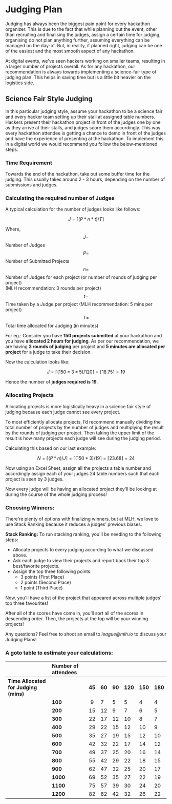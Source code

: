 # Judging Plan

Judging has always been the biggest pain point for every hackathon organizer. This is due to the fact that while planning out the event, other than recruiting and finalising the judges, assign a certain time for judging, organising do not plan anything further, assuming everything can be managed on the day-of. But, in reality, if planned right, judging can be one of the easiest and the most smooth aspect of any hackathon.

At digital events, we've seen hackers working on smaller teams, resulting in a larger number of projects overall. As for any hackathon, our recommendation is always towards implementing a science-fair type of judging plan. This helps in saving time but is a little bit heavier on the logistics side.

## Science Fair Style Judging

In this particular judging style, assume your hackathon to be a science fair and every hacker team setting up their stall at assigned table numbers. Hackers present their hackathon project in front of the judges one by one as they arrive at their stalls, and judges score them accordingly. This way every hackathon attendee is getting a chance to demo in front of the judges and have the experience of presenting at the hackathon. To implement this in a digital world we would recommend you follow the below-mentioned steps.

### Time Requirement

Towards the end of the hackathon, take out some buffer time for the judging. This usually takes around 2 - 3 hours, depending on the number of submissions and judges.

### Calculating the required number of Judges

A typical calculation for the number of judges looks like follows:  
  
 $$J = ⌈(P * n * t )/ T⌉$$   
  
Where,  
 $$J = $$ Number of Judges  
 $$P = $$ Number of Submitted Projects  
 $$n = $$ Number of Judges for each project \(or number of rounds of judging per project\)  
            \(MLH recommendation: 3 rounds per project\)  
 $$t = $$ Time taken by a Judge per project \(MLH recommendation: 5 mins per project\)  
 $$T = $$ Total time allocated for Judging \(in minutes\)  


For eg.: Consider you have **150 projects submitted** at your hackathon and you have **allocated 2 hours for judging**. As per our recommendation, we are having **3 rounds of judging** per project and **5 minutes are allocated per project** for a judge to take their decision.  
  
Now the calculation looks like:  
  
 $$J = ⌈(150 * 3 * 5) / 120⌉ = ⌈18.75⌉ = 19$$   
  
Hence the number of **judges required is 19**.

### Allocating Projects

Allocating projects is more logistically heavy in a science fair style of judging because each judge cannot see every project. 

To most efficiently allocate projects, I’d recommend manually dividing the total number of projects by the number of judges and multiplying the result by the rounds of judging per project. Then taking the upper limit of the result is how many projects each judge will see during the judging period. 

Calculating this based on our last example:

$$N = ⌈(P * n )/ J⌉ = ⌈(150 * 3) / 19⌉ = ⌈23.68⌉=  24$$ 

Now using an Excel Sheet, assign all the projects a table number and accordingly assign each of your judges 24 table numbers such that each project is seen by 3 judges.

Now every judge will be having an allocated project they'll be looking at during the course of the whole judging process!

### Choosing Winners: 

There're plenty of options with finalizing winners, but at MLH, we love to use Stack Ranking because it reduces a judges’ previous biases. 

**Stack Ranking:** To run stacking ranking, you'll be needing to the following steps:

* Allocate projects to every judging according to what we discussed above.
* Ask each judge to view their projects and report back their top 3 best/favorite projects.
* Assign the top three following points:
  * 3 points \(First Place\) 
  * 2 points \(Second Place\)
  * 1 point \(Third Place\)

Now, you'll have a list of the project that appeared across multiple judges' top three favourites!

After all of the scores have come in, you’ll sort all of the scores in descending order. Then, the projects at the top will be your winning projects!

Any questions? Feel free to shoot an email to _league@mlh.io_  to discuss your Judging Plans!

### A goto table to estimate your calculations:

|  | **Number of attendees** |  |  |  |  |  |  |
| :--- | :--- | :---: | :--- | :--- | :--- | :--- | :--- |
| **Time Allocated for Judging \(mins\)** |  | **45** | **60** | **90** | **120** | **150** | **180** |
|  | **100** | 9 | 7 | 5 | 5 | 4 | 4 |
|  | **200** | 15 | 12 | 9 | 7 | 6 | 5 |
|  | **300** | 22 | 17 | 12 | 10 | 8 | 7 |
|  | **400** | 29 | 22 | 15 | 12 | 10 | 9 |
|  | **500** | 35 | 27 | 19 | 15 | 12 | 10 |
|  | **600** | 42 | 32 | 22 | 17 | 14 | 12 |
|  | **700** | 49 | 37 | 25 | 20 | 16 | 14 |
|  | **800** | 55 | 42 | 29 | 22 | 18 | 15 |
|  | **900** | 62 | 47 | 32 | 25 | 20 | 17 |
|  | **1000** | 69 | 52 | 35 | 27 | 22 | 19 |
|  | **1100** | 75 | 57 | 39 | 30 | 24 | 20 |
|  | **1200** | 82 | 62 | 42 | 32 | 26 | 22 |

